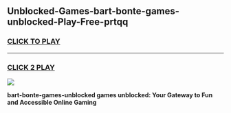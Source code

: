 
## Unblocked-Games-bart-bonte-games-unblocked-Play-Free-prtqq
<h3>
<a href="https://premium76.site?title=bart-bonte-games-unblocked&ref=19M">CLICK TO PLAY</a></h3>
<hr>

<h3>
<a href="https://premium76.site?title=bart-bonte-games-unblocked&ref=19M">CLICK 2 PLAY</a>
  
</h3>

<a href="https://premium76.site?title=bart-bonte-games-unblocked&ref=19M"><img src="https://clearcache.store/games.png"></a>


**bart-bonte-games-unblocked games unblocked: Your Gateway to Fun and Accessible Online Gaming**
